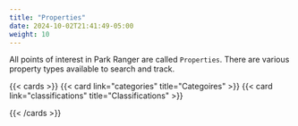 ```yaml
---
title: "Properties"
date: 2024-10-02T21:41:49-05:00
weight: 10
---
```


All points of interest in Park Ranger are called `Properties`. There are various property types available to search and track.

{{< cards  >}}
  {{< card link="categories"  title="Categoires" >}}
{{< card link="classifications"  title="Classifications" >}}

{{< /cards >}}